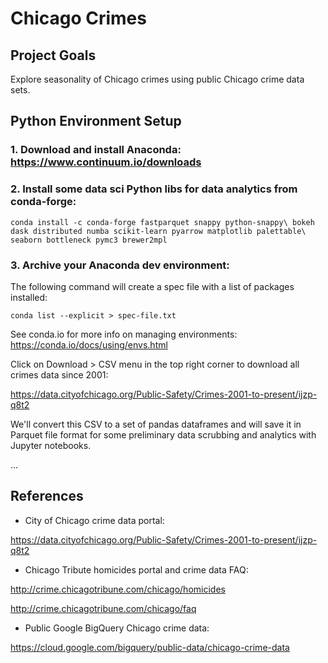 # Chicago Crimes

## Project Goals

Explore seasonality of Chicago crimes using public Chicago crime data sets.


## Python Environment Setup

### 1. Download and install Anaconda: https://www.continuum.io/downloads

### 2. Install some data sci Python libs for data analytics from conda-forge:

`conda install -c conda-forge fastparquet snappy python-snappy\
    bokeh dask distributed numba scikit-learn pyarrow matplotlib palettable\
    seaborn bottleneck pymc3 brewer2mpl`

### 3. Archive your Anaconda dev environment:

The following command will create a spec file with a list of packages installed: 

`conda list --explicit > spec-file.txt`

See conda.io for more info on managing environments: https://conda.io/docs/using/envs.html



Click on Download > CSV menu in the top right corner to download all crimes data since 2001:

https://data.cityofchicago.org/Public-Safety/Crimes-2001-to-present/ijzp-q8t2

We'll convert this CSV to a set of pandas dataframes and will save it in Parquet file format for some preliminary data scrubbing and analytics with Jupyter notebooks.

...

## References

- City of Chicago crime data portal:

https://data.cityofchicago.org/Public-Safety/Crimes-2001-to-present/ijzp-q8t2

- Chicago Tribute homicides portal and crime data FAQ:

http://crime.chicagotribune.com/chicago/homicides

http://crime.chicagotribune.com/chicago/faq

- Public Google BigQuery Chicago crime data: 

https://cloud.google.com/bigquery/public-data/chicago-crime-data
